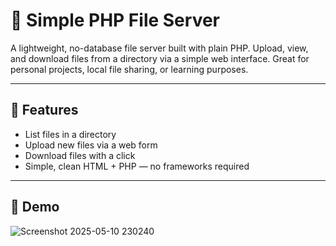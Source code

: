 # 📁 Simple PHP File Server

A lightweight, no-database file server built with plain PHP. Upload, view, and download files from a directory via a simple web interface. Great for personal projects, local file sharing, or learning purposes.

---

## 🚀 Features

- List files in a directory
- Upload new files via a web form
- Download files with a click
- Simple, clean HTML + PHP — no frameworks required


---


## 📸 Demo

![Screenshot 2025-05-10 230240](https://github.com/user-attachments/assets/b63620de-8cb8-41e5-851b-ece98c7b5e93)

